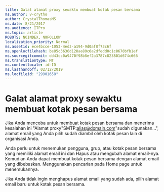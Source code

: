 ```yaml
---
title: Galat alamat proxy sewaktu membuat kotak pesan bersama
ms.author: v-crytho
author: CrystalThomasMS
ms.date: 8/21/2017
ms.audience: ITPro
ms.topic: article
ROBOTS: NOINDEX, NOFOLLOW
localization_priority: Normal
ms.assetid: ece4bcce-1053-4ed3-a194-9d0af8f73c6f
ms.openlocfilehash: be85c3636d128ae80c6a2dfedd0c1c8670bfb1ef
ms.sourcegitcommit: dd43cc0a9470f98b8ef2a3787c823801d674c666
ms.translationtype: MT
ms.contentlocale: id-ID
ms.lasthandoff: 02/12/2019
ms.locfileid: "29901658"
---
```

# <a name="proxy-address-error-while-creating-a-shared-mailbox"></a>Galat alamat proxy sewaktu membuat kotak pesan bersama

Jika Anda mencoba untuk membuat kotak pesan bersama dan menerima kesalahan ini "Alamat proxy"SMTP:alias@domain.com"sudah digunakan...", alamat email yang Anda pilih sudah diambil oleh kotak pesan lain di organisasi Anda.
  
Anda perlu untuk menemukan pengguna, grup, atau kotak pesan bersama yang memiliki alamat email ini dan Hapus atau mengubah alamat email-nya. Kemudian Anda dapat membuat kotak pesan bersama dengan alamat email yang dibebaskan. Menggunakan pencarian pada Home page untuk menemukannya.
  
Jika Anda tidak ingin menghapus alamat email yang sudah ada, pilih alamat email baru untuk kotak pesan bersama.
  


